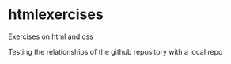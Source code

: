 # htmlexercises
Exercises on html and css

Testing the relationships of the github repository with a local repo
